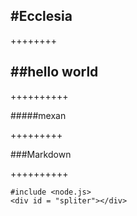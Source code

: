 #Ecclesia
-----

++++++++

##hello world
-----

++++++++++

#####mexan


+++++++++

###Markdown

++++++++++

    #include <node.js>
    <div id = "spliter"></div>

